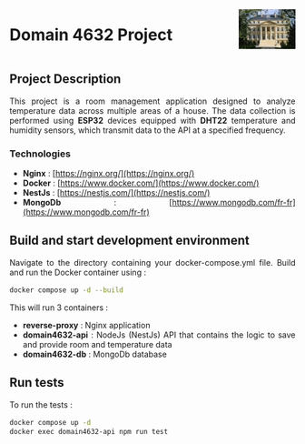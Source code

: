<div style="text-align: justify;">
<div style="display: flex; align-items: center; justify-content: space-between;">
    <h1>Domain 4632 Project</h1>
    <img src="./docs/domain.jpeg" alt="Domain4632" width="100"/>
</div>

## Project Description

This project is a room management application designed to analyze temperature data across multiple areas of a house. The data collection is performed using **ESP32** devices equipped with **DHT22** temperature and humidity sensors, which transmit data to the API at a specified frequency. 

### Technologies 

- **Nginx** : [https://nginx.org/](https://nginx.org/)
- **Docker** : [https://www.docker.com/](https://www.docker.com/)
- **NestJs** : [https://nestjs.com/](https://nestjs.com/)
- **MongoDb** : [https://www.mongodb.com/fr-fr](https://www.mongodb.com/fr-fr)

## Build and start development environment

Navigate to the directory containing your docker-compose.yml file. Build and run the Docker container using :

```bash
docker compose up -d --build 
```

This will run 3 containers : 
- **reverse-proxy** : Nginx application
- **domain4632-api** : NodeJs (NestJs) API that contains the logic to save and provide room and temperature data
- **domain4632-db** : MongoDb database

## Run tests

To run the tests :
```bash
docker compose up -d
docker exec domain4632-api npm run test
```
